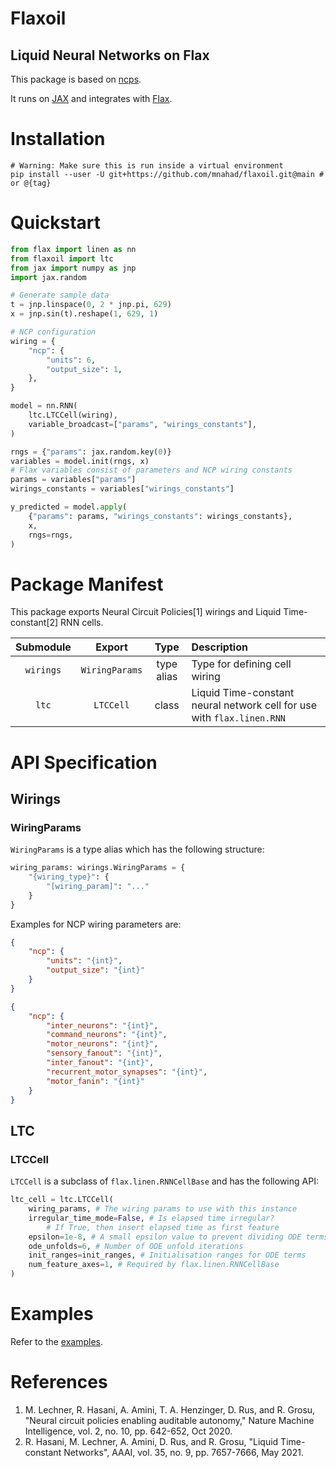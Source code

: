 # Flaxoil

## Liquid Neural Networks on Flax

This package is based on [ncps](https://github.com/mlech26l/keras-ncp).

It runs on [JAX](https://github.com/google/jax) and integrates with [Flax](https://github.com/google/flax).

# Installation

```shell
# Warning: Make sure this is run inside a virtual environment
pip install --user -U git+https://github.com/mnahad/flaxoil.git@main # or @{tag}
```

# Quickstart

```python
from flax import linen as nn
from flaxoil import ltc
from jax import numpy as jnp
import jax.random
```

```python
# Generate sample data
t = jnp.linspace(0, 2 * jnp.pi, 629)
x = jnp.sin(t).reshape(1, 629, 1)
```

```python
# NCP configuration
wiring = {
    "ncp": {
        "units": 6,
        "output_size": 1,
    },
}
```

```python
model = nn.RNN(
    ltc.LTCCell(wiring),
    variable_broadcast=["params", "wirings_constants"],
)
```

```python
rngs = {"params": jax.random.key(0)}
variables = model.init(rngs, x)
# Flax variables consist of parameters and NCP wiring constants
params = variables["params"]
wirings_constants = variables["wirings_constants"]
```

```python
y_predicted = model.apply(
    {"params": params, "wirings_constants": wirings_constants},
    x,
    rngs=rngs,
)
```

# Package Manifest

This package exports Neural Circuit Policies[1] wirings and Liquid Time-constant[2] RNN cells.

| Submodule | Export | Type | Description |
| :---: | :---: | :---: | :--- |
| `wirings` | `WiringParams` | type alias | Type for defining cell wiring |
| `ltc` | `LTCCell` | class | Liquid Time-constant neural network cell for use with `flax.linen.RNN` |

# API Specification

## Wirings

### WiringParams

`WiringParams` is a type alias which has the following structure:

```python
wiring_params: wirings.WiringParams = {
    "{wiring_type}": {
        "[wiring_param]": "..."
    }
}
```

Examples for NCP wiring parameters are:

```json
{
    "ncp": {
        "units": "{int}",
        "output_size": "{int}"
    }
}
```

```json
{
    "ncp": {
        "inter_neurons": "{int}",
        "command_neurons": "{int}",
        "motor_neurons": "{int}",
        "sensory_fanout": "{int}",
        "inter_fanout": "{int}",
        "recurrent_motor_synapses": "{int}",
        "motor_fanin": "{int}"
    }
}
```

## LTC

### LTCCell

`LTCCell` is a subclass of `flax.linen.RNNCellBase` and has the following API:

```python
ltc_cell = ltc.LTCCell(
    wiring_params, # The wiring params to use with this instance
    irregular_time_mode=False, # Is elapsed time irregular?
        # If True, then insert elapsed time as first feature
    epsilon=1e-8, # A small epsilon value to prevent dividing ODE terms by zero
    ode_unfolds=6, # Number of ODE unfold iterations
    init_ranges=init_ranges, # Initialisation ranges for ODE terms
    num_feature_axes=1, # Required by flax.linen.RNNCellBase
)
```

# Examples

Refer to the [examples](/examples).

# References

1. M. Lechner, R. Hasani, A. Amini, T. A. Henzinger, D. Rus, and R. Grosu, "Neural circuit policies enabling auditable autonomy," Nature Machine Intelligence, vol. 2, no. 10, pp. 642-652, Oct 2020.
1. R. Hasani, M. Lechner, A. Amini, D. Rus, and R. Grosu, "Liquid Time-constant Networks", AAAI, vol. 35, no. 9, pp. 7657-7666, May 2021.
